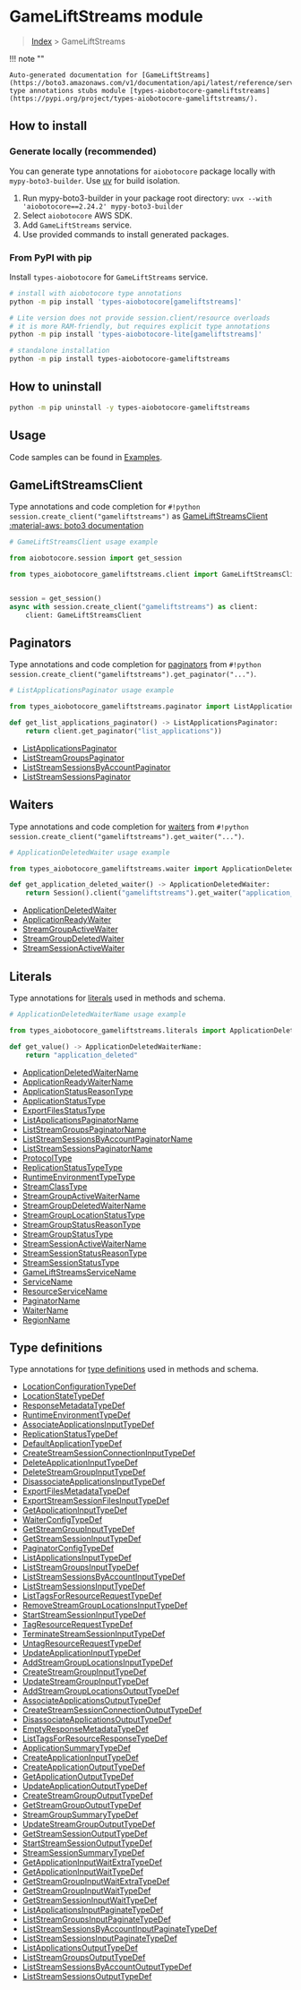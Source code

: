 # GameLiftStreams module

> [Index](../README.md) > GameLiftStreams


!!! note ""

    Auto-generated documentation for [GameLiftStreams](https://boto3.amazonaws.com/v1/documentation/api/latest/reference/services/gameliftstreams.html#gameliftstreams)
    type annotations stubs module [types-aiobotocore-gameliftstreams](https://pypi.org/project/types-aiobotocore-gameliftstreams/).

## How to install

### Generate locally (recommended)

You can generate type annotations for `aiobotocore` package locally with `mypy-boto3-builder`.
Use [uv](https://docs.astral.sh/uv/getting-started/installation/) for build isolation.

1. Run mypy-boto3-builder in your package root directory: `uvx --with 'aiobotocore==2.24.2' mypy-boto3-builder`
1. Select `aiobotocore` AWS SDK.
1. Add `GameLiftStreams` service.
1. Use provided commands to install generated packages.



### From PyPI with pip

Install `types-aiobotocore` for `GameLiftStreams` service.

```bash
# install with aiobotocore type annotations
python -m pip install 'types-aiobotocore[gameliftstreams]'

# Lite version does not provide session.client/resource overloads
# it is more RAM-friendly, but requires explicit type annotations
python -m pip install 'types-aiobotocore-lite[gameliftstreams]'

# standalone installation
python -m pip install types-aiobotocore-gameliftstreams
```



## How to uninstall

```bash
python -m pip uninstall -y types-aiobotocore-gameliftstreams
```

## Usage

Code samples can be found in [Examples](./usage.md).

## GameLiftStreamsClient

Type annotations and code completion for  `#!python session.create_client("gameliftstreams")` as [GameLiftStreamsClient](./client.md)
[:material-aws: boto3 documentation](https://boto3.amazonaws.com/v1/documentation/api/latest/reference/services/gameliftstreams.html#GameLiftStreams.Client)

```python
# GameLiftStreamsClient usage example

from aiobotocore.session import get_session

from types_aiobotocore_gameliftstreams.client import GameLiftStreamsClient


session = get_session()
async with session.create_client("gameliftstreams") as client:
    client: GameLiftStreamsClient
```


## Paginators

Type annotations and code completion for
[paginators](./paginators.md)
from `#!python session.create_client("gameliftstreams").get_paginator("...")`.

```python
# ListApplicationsPaginator usage example

from types_aiobotocore_gameliftstreams.paginator import ListApplicationsPaginator

def get_list_applications_paginator() -> ListApplicationsPaginator:
    return client.get_paginator("list_applications"))
```

- [ListApplicationsPaginator](./paginators.md#listapplicationspaginator)
- [ListStreamGroupsPaginator](./paginators.md#liststreamgroupspaginator)
- [ListStreamSessionsByAccountPaginator](./paginators.md#liststreamsessionsbyaccountpaginator)
- [ListStreamSessionsPaginator](./paginators.md#liststreamsessionspaginator)




## Waiters

Type annotations and code completion for
[waiters](./waiters.md)
from `#!python session.create_client("gameliftstreams").get_waiter("...")`.

```python
# ApplicationDeletedWaiter usage example

from types_aiobotocore_gameliftstreams.waiter import ApplicationDeletedWaiter

def get_application_deleted_waiter() -> ApplicationDeletedWaiter:
    return Session().client("gameliftstreams").get_waiter("application_deleted")
```

- [ApplicationDeletedWaiter](./waiters.md#applicationdeletedwaiter)
- [ApplicationReadyWaiter](./waiters.md#applicationreadywaiter)
- [StreamGroupActiveWaiter](./waiters.md#streamgroupactivewaiter)
- [StreamGroupDeletedWaiter](./waiters.md#streamgroupdeletedwaiter)
- [StreamSessionActiveWaiter](./waiters.md#streamsessionactivewaiter)






## Literals

Type annotations for [literals](./literals.md) used in methods and schema.

```python
# ApplicationDeletedWaiterName usage example

from types_aiobotocore_gameliftstreams.literals import ApplicationDeletedWaiterName

def get_value() -> ApplicationDeletedWaiterName:
    return "application_deleted"
```

- [ApplicationDeletedWaiterName](./literals.md#applicationdeletedwaitername)
- [ApplicationReadyWaiterName](./literals.md#applicationreadywaitername)
- [ApplicationStatusReasonType](./literals.md#applicationstatusreasontype)
- [ApplicationStatusType](./literals.md#applicationstatustype)
- [ExportFilesStatusType](./literals.md#exportfilesstatustype)
- [ListApplicationsPaginatorName](./literals.md#listapplicationspaginatorname)
- [ListStreamGroupsPaginatorName](./literals.md#liststreamgroupspaginatorname)
- [ListStreamSessionsByAccountPaginatorName](./literals.md#liststreamsessionsbyaccountpaginatorname)
- [ListStreamSessionsPaginatorName](./literals.md#liststreamsessionspaginatorname)
- [ProtocolType](./literals.md#protocoltype)
- [ReplicationStatusTypeType](./literals.md#replicationstatustypetype)
- [RuntimeEnvironmentTypeType](./literals.md#runtimeenvironmenttypetype)
- [StreamClassType](./literals.md#streamclasstype)
- [StreamGroupActiveWaiterName](./literals.md#streamgroupactivewaitername)
- [StreamGroupDeletedWaiterName](./literals.md#streamgroupdeletedwaitername)
- [StreamGroupLocationStatusType](./literals.md#streamgrouplocationstatustype)
- [StreamGroupStatusReasonType](./literals.md#streamgroupstatusreasontype)
- [StreamGroupStatusType](./literals.md#streamgroupstatustype)
- [StreamSessionActiveWaiterName](./literals.md#streamsessionactivewaitername)
- [StreamSessionStatusReasonType](./literals.md#streamsessionstatusreasontype)
- [StreamSessionStatusType](./literals.md#streamsessionstatustype)
- [GameLiftStreamsServiceName](./literals.md#gameliftstreamsservicename)
- [ServiceName](./literals.md#servicename)
- [ResourceServiceName](./literals.md#resourceservicename)
- [PaginatorName](./literals.md#paginatorname)
- [WaiterName](./literals.md#waitername)
- [RegionName](./literals.md#regionname)




## Type definitions

Type annotations for [type definitions](./type_defs.md) used in methods and schema.

- [LocationConfigurationTypeDef](./type_defs.md#locationconfigurationtypedef)
- [LocationStateTypeDef](./type_defs.md#locationstatetypedef)
- [ResponseMetadataTypeDef](./type_defs.md#responsemetadatatypedef)
- [RuntimeEnvironmentTypeDef](./type_defs.md#runtimeenvironmenttypedef)
- [AssociateApplicationsInputTypeDef](./type_defs.md#associateapplicationsinputtypedef)
- [ReplicationStatusTypeDef](./type_defs.md#replicationstatustypedef)
- [DefaultApplicationTypeDef](./type_defs.md#defaultapplicationtypedef)
- [CreateStreamSessionConnectionInputTypeDef](./type_defs.md#createstreamsessionconnectioninputtypedef)
- [DeleteApplicationInputTypeDef](./type_defs.md#deleteapplicationinputtypedef)
- [DeleteStreamGroupInputTypeDef](./type_defs.md#deletestreamgroupinputtypedef)
- [DisassociateApplicationsInputTypeDef](./type_defs.md#disassociateapplicationsinputtypedef)
- [ExportFilesMetadataTypeDef](./type_defs.md#exportfilesmetadatatypedef)
- [ExportStreamSessionFilesInputTypeDef](./type_defs.md#exportstreamsessionfilesinputtypedef)
- [GetApplicationInputTypeDef](./type_defs.md#getapplicationinputtypedef)
- [WaiterConfigTypeDef](./type_defs.md#waiterconfigtypedef)
- [GetStreamGroupInputTypeDef](./type_defs.md#getstreamgroupinputtypedef)
- [GetStreamSessionInputTypeDef](./type_defs.md#getstreamsessioninputtypedef)
- [PaginatorConfigTypeDef](./type_defs.md#paginatorconfigtypedef)
- [ListApplicationsInputTypeDef](./type_defs.md#listapplicationsinputtypedef)
- [ListStreamGroupsInputTypeDef](./type_defs.md#liststreamgroupsinputtypedef)
- [ListStreamSessionsByAccountInputTypeDef](./type_defs.md#liststreamsessionsbyaccountinputtypedef)
- [ListStreamSessionsInputTypeDef](./type_defs.md#liststreamsessionsinputtypedef)
- [ListTagsForResourceRequestTypeDef](./type_defs.md#listtagsforresourcerequesttypedef)
- [RemoveStreamGroupLocationsInputTypeDef](./type_defs.md#removestreamgrouplocationsinputtypedef)
- [StartStreamSessionInputTypeDef](./type_defs.md#startstreamsessioninputtypedef)
- [TagResourceRequestTypeDef](./type_defs.md#tagresourcerequesttypedef)
- [TerminateStreamSessionInputTypeDef](./type_defs.md#terminatestreamsessioninputtypedef)
- [UntagResourceRequestTypeDef](./type_defs.md#untagresourcerequesttypedef)
- [UpdateApplicationInputTypeDef](./type_defs.md#updateapplicationinputtypedef)
- [AddStreamGroupLocationsInputTypeDef](./type_defs.md#addstreamgrouplocationsinputtypedef)
- [CreateStreamGroupInputTypeDef](./type_defs.md#createstreamgroupinputtypedef)
- [UpdateStreamGroupInputTypeDef](./type_defs.md#updatestreamgroupinputtypedef)
- [AddStreamGroupLocationsOutputTypeDef](./type_defs.md#addstreamgrouplocationsoutputtypedef)
- [AssociateApplicationsOutputTypeDef](./type_defs.md#associateapplicationsoutputtypedef)
- [CreateStreamSessionConnectionOutputTypeDef](./type_defs.md#createstreamsessionconnectionoutputtypedef)
- [DisassociateApplicationsOutputTypeDef](./type_defs.md#disassociateapplicationsoutputtypedef)
- [EmptyResponseMetadataTypeDef](./type_defs.md#emptyresponsemetadatatypedef)
- [ListTagsForResourceResponseTypeDef](./type_defs.md#listtagsforresourceresponsetypedef)
- [ApplicationSummaryTypeDef](./type_defs.md#applicationsummarytypedef)
- [CreateApplicationInputTypeDef](./type_defs.md#createapplicationinputtypedef)
- [CreateApplicationOutputTypeDef](./type_defs.md#createapplicationoutputtypedef)
- [GetApplicationOutputTypeDef](./type_defs.md#getapplicationoutputtypedef)
- [UpdateApplicationOutputTypeDef](./type_defs.md#updateapplicationoutputtypedef)
- [CreateStreamGroupOutputTypeDef](./type_defs.md#createstreamgroupoutputtypedef)
- [GetStreamGroupOutputTypeDef](./type_defs.md#getstreamgroupoutputtypedef)
- [StreamGroupSummaryTypeDef](./type_defs.md#streamgroupsummarytypedef)
- [UpdateStreamGroupOutputTypeDef](./type_defs.md#updatestreamgroupoutputtypedef)
- [GetStreamSessionOutputTypeDef](./type_defs.md#getstreamsessionoutputtypedef)
- [StartStreamSessionOutputTypeDef](./type_defs.md#startstreamsessionoutputtypedef)
- [StreamSessionSummaryTypeDef](./type_defs.md#streamsessionsummarytypedef)
- [GetApplicationInputWaitExtraTypeDef](./type_defs.md#getapplicationinputwaitextratypedef)
- [GetApplicationInputWaitTypeDef](./type_defs.md#getapplicationinputwaittypedef)
- [GetStreamGroupInputWaitExtraTypeDef](./type_defs.md#getstreamgroupinputwaitextratypedef)
- [GetStreamGroupInputWaitTypeDef](./type_defs.md#getstreamgroupinputwaittypedef)
- [GetStreamSessionInputWaitTypeDef](./type_defs.md#getstreamsessioninputwaittypedef)
- [ListApplicationsInputPaginateTypeDef](./type_defs.md#listapplicationsinputpaginatetypedef)
- [ListStreamGroupsInputPaginateTypeDef](./type_defs.md#liststreamgroupsinputpaginatetypedef)
- [ListStreamSessionsByAccountInputPaginateTypeDef](./type_defs.md#liststreamsessionsbyaccountinputpaginatetypedef)
- [ListStreamSessionsInputPaginateTypeDef](./type_defs.md#liststreamsessionsinputpaginatetypedef)
- [ListApplicationsOutputTypeDef](./type_defs.md#listapplicationsoutputtypedef)
- [ListStreamGroupsOutputTypeDef](./type_defs.md#liststreamgroupsoutputtypedef)
- [ListStreamSessionsByAccountOutputTypeDef](./type_defs.md#liststreamsessionsbyaccountoutputtypedef)
- [ListStreamSessionsOutputTypeDef](./type_defs.md#liststreamsessionsoutputtypedef)

